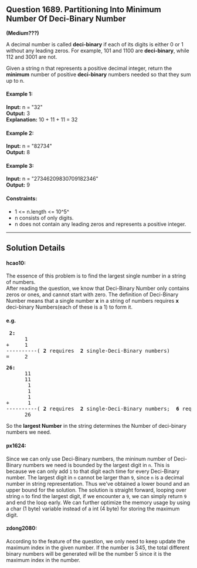 ## Question 1689.  Partitioning Into Minimum Number Of Deci-Binary Number
**(Medium???)**  

 A decimal number is called **deci-binary** if each of its digits is either 0 or 1 without any leading zeros. For example, 101 and 1100 are **deci-binary**, while 112 and 3001 are not.

 Given a string n that represents a positive decimal integer, return the **minimum** number of positive **deci-binary** numbers needed so that they sum up to n.

#### Example 1:

**Input:** n = "32"  
**Output:** 3  
**Explanation:** 10 + 11 + 11 = 32  

#### Example 2:

**Input:** n = "82734"  
**Output:** 8  

#### Example 3:  

**Input:** n = "27346209830709182346"  
**Output:** 9  
 

#### Constraints:

- 1 <= n.length <= 10^5^  
- n consists of only digits.  
- n does not contain any leading zeros and represents a positive integer.  

<hr>

## Solution Details
#### hcao10:
The essence of this problem is to find the largest single number in a string of numbers.  
After reading the question, we know that Deci-Binary Number only contains zeros or ones, and cannot start with zero. The definition of Deci-Binary Number means that a single number **x** in a string of numbers requires **x** deci-binary Numbers(each of these is a 1) to form it.  
#### e.g.
<pre>
 <b>2:</b>
      1
+     1
----------( <b>2</b> requires  <b>2</b> single-Deci-Binary numbers)
=     2
</pre>

<pre>
<b>26:</b>
      11
      11
       1
       1
       1
+      1
----------( <b>2</b> requires  <b>2</b> single-Deci-Binary numbers;  <b>6</b> requires <b>6</b> ones )
      26
</pre>
So the **largest Number** in the string determines the Number of deci-binary numbers we need.

#### px1624:

Since we can only use Deci-Binary numbers, the mininum number of Deci-Binary numbers we need is bounded by the largest digit in `n`. This is because we can only add `1` to that digit each time for every Deci-Binary number. The largest digit in `n` cannot be larger than `9`, since `n` is a decimal number in string representation. Thus we've obtained a lower bound and an upper bound for the solution. The solution is straight forward, looping over string `n` to find the largest digit, if we encounter a `9`, we can simply return `9` and end the loop early. We can further optimize the memory usage by using a char (1 byte) variable instead of a int (4 byte) for storing the maximum digit.

#### zdong2080:
According to the feature of the question, we only need to keep update the maximum index in the given number. If the number is 345, the total different binary numbers will be
generated will be the number 5 since it is the maximum index in the number.
